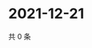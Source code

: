 # 2021-12-21

共 0 条

<!-- BEGIN WEIBO -->
<!-- 最后更新时间 Tue Dec 21 2021 01:23:59 GMT+0800 (China Standard Time) -->

<!-- END WEIBO -->
